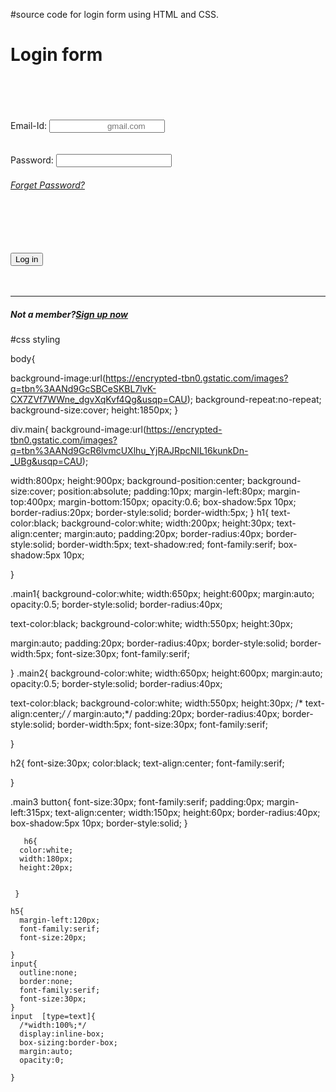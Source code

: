 #source code for login form using HTML and CSS.


<!doctype html>
<html>
 <head></head> 
 <body> 
  <div class="main"> 
   <h1>Login form</h1> 
   <br> 
   <br> 
   <br> 
   <br> 
   <div class="main1"> 
    <label>Email-Id:</label> 
    <input type="text" name="email id " placeholder="                        gmail.com"> 
   </div> 
   <br> 
   <br> 
   <div class="main2"> 
    <label>Password:</label> 
    <input type="password" name="password" placeholder=""> 
    <a href="#"><h6>Forget Password?</h6> </a> 
   </div> 
   <br> 
   <br> 
   <br> 
   <br> 
   <div class="main3"> 
    <button type="button" onclick="alert('Login successful')">Log in</button> 
    <br> 
    <br> 
    <br> 
    <hr> 
    <h5>Not a member?<a href="#">Sign up now</a></h5> 
   </div> 
  </div> 
 </body>
</html>



#css styling



body{
  
  background-image:url(https://encrypted-tbn0.gstatic.com/images?q=tbn%3AANd9GcSBCeSKBL7lvK-CX7ZVf7WWne_dgvXqKvf4Qg&usqp=CAU);
  background-repeat:no-repeat;
  background-size:cover;
  height:1850px;
}

div.main{
  background-image:url(https://encrypted-tbn0.gstatic.com/images?q=tbn%3AANd9GcR6lvmcUXlhu_YjRAJRpcNIL16kunkDn-_UBg&usqp=CAU);
  
  width:800px;
  height:900px;
  background-position:center;
  background-size:cover;
  position:absolute;
  padding:10px;
  margin-left:80px;
  margin-top:400px;
  margin-bottom:150px;
  opacity:0.6;
   box-shadow:5px 10px;
  border-radius:20px;
  border-style:solid;
  border-width:5px;
}
h1{
  text-color:black;
  background-color:white;
  width:200px;
  height:30px;
   text-align:center;
   margin:auto;
   padding:20px;
   border-radius:40px;
  border-style:solid;
  border-width:5px;
  text-shadow:red;
  font-family:serif;
   box-shadow:5px 10px;
   
}

.main1{
  background-color:white;
  width:650px;
  height:600px;
  margin:auto;
  opacity:0.5;
  border-style:solid;
  border-radius:40px;
  
  text-color:black;
  background-color:white;
  width:550px;
 height:30px;
  
  margin:auto;
   padding:20px;
   border-radius:40px;
  border-style:solid;
  border-width:5px;
  font-size:30px;
  font-family:serif;
  
  
  }
  .main2{
    background-color:white;
  width:650px;
  height:600px;
  margin:auto;
  opacity:0.5;
  border-style:solid;
  border-radius:40px;
  
  text-color:black;
  background-color:white;
  width:550px;
   height:30px;
  /* text-align:center;*/
  /* margin:auto;*/
  padding:20px;
   border-radius:40px;
  border-style:solid;
  border-width:5px;
  font-size:30px;
    font-family:serif;
    
  }
  
  h2{
    font-size:30px;
    color:black;
    text-align:center;
    font-family:serif;
    
    
  }
  
  .main3 button{
font-size:30px;
font-family:serif;
padding:0px;
margin-left:315px;
text-align:center;
width:150px;
height:60px;
border-radius:40px; 
box-shadow:5px 10px;
border-style:solid;
        }
        
    
       h6{
      color:white;
      width:180px;
      height:20px;
       
      
     }
     
    h5{
      margin-left:120px;
      font-family:serif;
      font-size:20px;
      
    }
    input{
      outline:none;
      border:none;
      font-family:serif;
      font-size:30px;
    }
    input  [type=text]{  
      /*width:100%;*/
      display:inline-box;
      box-sizing:border-box;
      margin:auto;
      opacity:0;
       
    }
